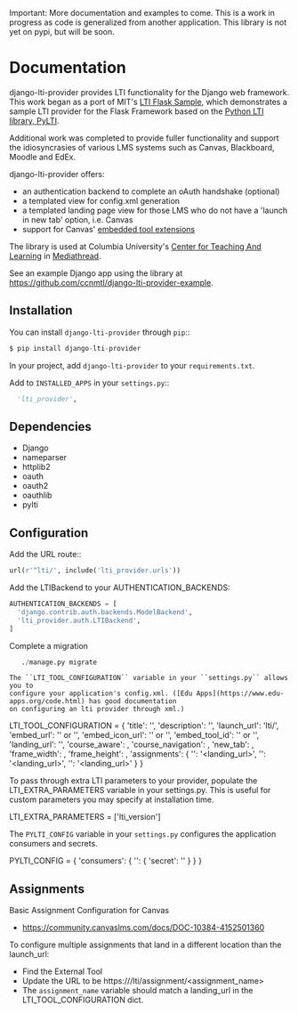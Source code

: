 Important: More documentation and examples to come. This is a work in progress as code is generalized from another application. This library is not yet on pypi, but will be soon.

# Documentation

django-lti-provider provides LTI functionality for the Django web framework. This
work began as a port of MIT's [LTI Flask Sample](https://github.com/mitodl/mit_lti_flask_sample),
which demonstrates a sample LTI provider for the Flask Framework based on 
the [Python LTI library, PyLTI](https://github.com/mitodl/pylti).

Additional work was completed to provide fuller functionality and support the idiosyncrasies of various LMS systems
such as Canvas, Blackboard, Moodle and EdEx.

django-lti-provider offers:
* an authentication backend to complete an oAuth handshake (optional)
* a templated view for config.xml generation
* a templated landing page view for those LMS who do not have a 'launch in new tab' option, i.e. Canvas
* support for Canvas' [embedded tool extensions](https://canvas.instructure.com/doc/api/file.editor_button_tools.html)

The library is used at Columbia University's [Center for Teaching And Learning](http://ctl.columbia.edu) in [Mediathread](http://www.github.com/ccnmtl/mediathread).

See an example Django app using the library at https://github.com/ccnmtl/django-lti-provider-example.

## Installation

You can install ```django-lti-provider``` through ```pip```::
```python
$ pip install django-lti-provider
```
In your project, add ```django-lti-provider``` to your ```requirements.txt```.

Add to ```INSTALLED_APPS``` in your ```settings.py```::
```python
  'lti_provider',
```

## Dependencies

* Django
* nameparser
* httplib2
* oauth
* oauth2
* oauthlib
* pylti

## Configuration

Add the URL route::
```python
url(r'^lti/', include('lti_provider.urls'))

```

Add the LTIBackend to your AUTHENTICATION_BACKENDS:
```python
AUTHENTICATION_BACKENDS = [
  'django.contrib.auth.backends.ModelBackend',
  'lti_provider.auth.LTIBackend',
]
```

Complete a migration
```python
   ./manage.py migrate
```

```
The ``LTI_TOOL_CONFIGURATION`` variable in your ``settings.py`` allows you to
configure your application's config.xml. ([Edu Apps](https://www.edu-apps.org/code.html) has good documentation
on configuring an lti provider through xml.)
```
LTI_TOOL_CONFIGURATION = {
    'title': '<your lti provider title>',
    'description': '<your description>',
    'launch_url': 'lti/',
    'embed_url': '<the view endpoint for an embed tool>' or '',
    'embed_icon_url': '<the icon url to use for an embed tool>' or '',
    'embed_tool_id': '<the embed tool id>' or '',
    'landing_url': '<the view landing page>',
    'course_aware': <True or False>,
    'course_navigation': <True or False>,
    'new_tab': <True or False>,
    'frame_width': <width in pixels>,
    'frame_height': <height in pixels>,
    'assignments': {
        '<name>': '<landing_url>',
        '<name>': '<landing_url>',
        '<name>': '<landing_url>'
    }
}

To pass through extra LTI parameters to your provider, populate the LTI_EXTRA_PARAMETERS variable in your settings.py.
This is useful for custom parameters you may specify at installation time.

LTI_EXTRA_PARAMETERS = ['lti_version']

The ``PYLTI_CONFIG`` variable in your ``settings.py`` configures the 
application consumers and secrets.

PYLTI_CONFIG = {
    'consumers': {
        '<random number string>': {
            'secret': '<random number string>'
        }
    }
}

## Assignments

Basic Assignment Configuration for Canvas
* https://community.canvaslms.com/docs/DOC-10384-4152501360

To configure multiple assignments that land in a different location than the launch_url:
* Find the External Tool
* Update the URL to be https://<your domain name>/lti/assignment/<assignment_name>
* The `assignment_name` variable should match a landing_url in the LTI_TOOL_CONFIGURATION dict.
